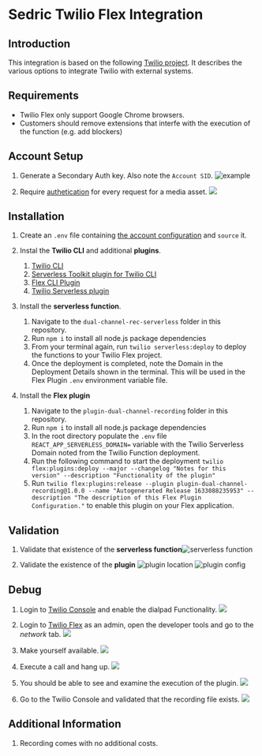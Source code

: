 # Sedric Twilio Flex Integration

## Introduction
This integration is based on the following [Twilio project](https://github.com/twilio-professional-services/flex-dual-channel-recording). It describes
the various options to integrate Twilio with external systems. 

## Requirements
* Twilio Flex only support Google Chrome browsers.
* Customers should remove extensions that interfe with the execution of the function (e.g. add blockers)
## Account Setup

1. Generate a Secondary Auth key. Also note the `Account SID`. ![example](./docs/account_config.png)

1. Require [authetication](https://support.twilio.com/hc/en-us/articles/223183748-Prevent-Unauthorized-Access-to-Your-Media-with-HTTP-Basic-Auth) for every request for a media asset. ![](./docs/account_config_enable_auth_on_recording.png)
## Installation

1. Create an `.env` file containing [the account configuration](https://www.twilio.com/docs/twilio-cli/general-usage#want-to-use-environment-variables-instead-of-creating-a-profile) and `source` it.

1. Instal the **Twilio CLI** and additional **plugins**.
    1. [Twilio CLI](https://www.twilio.com/docs/twilio-cli/quickstart)
    1. [Serverless Toolkit plugin for Twilio CLI](https://www.twilio.com/docs/labs/serverless-toolkit/getting-started#install-the-twilio-serverless-toolkit)
    1. [Flex CLI Plugin](https://www.twilio.com/docs/flex/developer/plugins/cli/install)
    1. [Twilio Serverless plugin](https://www.twilio.com/docs/twilio-cli/plugins#available-plugins)
  
1. Install the **serverless function**.
    1. Navigate to the `dual-channel-rec-serverless` folder in this repository.
    2. Run `npm i` to install all node.js package dependencies
    3. From your terminal again, run `twilio serverless:deploy` to deploy the functions to your Twilio Flex project.
    4. Once the deployment is completed, note the Domain in the Deployment Details shown in the terminal. This will be used in the Flex Plugin `.env` environment variable file.

1. Install the **Flex plugin**
    1. Navigate to the `plugin-dual-channel-recording` folder in this repository.
    2. Run `npm i` to install all node.js package dependencies
    3. In the root directory populate the `.env` file `REACT_APP_SERVERLESS_DOMAIN=` variable with the Twilio Serverless Domain noted from the Twilio Function deployment.
    4. Run the following command to start the deployment `twilio flex:plugins:deploy --major --changelog "Notes for this version" --description "Functionality of the plugin"`
    5. Run `twilio flex:plugins:release --plugin plugin-dual-channel-recording@1.0.0 --name "Autogenerated Release 1633088235953" --description "The description of this Flex Plugin Configuration."` to enable this plugin on your Flex application. 

## Validation

1. Validate that existence of the **serverless function**![serverless function](./docs/function.png)

2. Validate the existence of the **plugin** ![plugin location](./docs/plugin_1.png) ![plugin config](./docs/plugin_2.png)

## Debug

1. Login to [Twilio Console](https://console.twilio.com) and enable the dialpad Functionality. ![](./docs/debug_enable_dialpad.png)

1. Login to [Twilio Flex](https://flex.twilio.com/) as an admin, open the developer tools and go to the *network* tab. ![](./docs/debug_network.png)

1. Make yourself available. ![](./docs/debug_available.png)

1. Execute a call and hang up. ![](./docs/debug_execute_call.png)

1. You should be able to see and examine the execution of the plugin. ![](./docs/debug_network_call.png)

1. Go to the Twilio Console and validated that the recording file exists. ![](./docs/monitor_recording.png)

## Additional Information

1. Recording comes with no additional costs.

